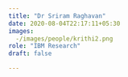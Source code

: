 ```yaml
---
title: "Dr Sriram Raghavan"
date: 2020-08-04T22:17:11+05:30
images:
  -/images/people/krithi2.png
role: "IBM Research"
draft: false

---
```


